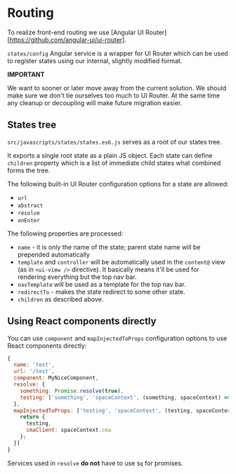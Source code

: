 Routing
=======

To realize front-end routing we use [Angular UI Router][https://github.com/angular-ui/ui-router].

`states/config` Angular service is a wrapper for UI Router which can be used to
register states using our internal, slightly modified format.

**IMPORTANT**

We want to sooner or later move away from the current solution. We should make
sure we don't tie ourselves too much to UI Router. At the same time any cleanup
or decoupling will make future migration easier.


## States tree

`src/javascripts/states/states.es6.js` serves as a root of our states tree.

It exports a single root state as a plain JS object. Each state can define
`children` property which is a list of immediate child states what combined
forms the tree.

The following built-in UI Router configuration options for a state are
allowed:

- `url`
- `abstract`
- `resolve`
- `onEnter`

The following properties are processed:

- `name` - it is only the name of the state; parent state name will be
  prepended automatically
- `template` and `controller` will be automatically used in the `content@`
  view (as in `<ui-view />` directive). It basically means it'll be used
  for rendering everything but the top nav bar.
- `navTemplate` will be used as a template for the top nav bar.
- `redirectTo` - makes the state redirect to some other state.
- `children` as described above.

## Using React components directly

You can use `component` and `mapInjectedToProps` configuration options
to use React components directly:

```js
{
  name: 'test',
  url: '/test',
  component: MyNiceComponent,
  resolve: {
    something: Promise.resolve(true),
    testing: ['something', 'spaceContext', (something, spaceContext) => { /* ... */ }]
  },
  mapInjectedToProps: ['testing', 'spaceContext', (testing, spaceContext) => {
    return {
      testing,
      cmaClient: spaceContext.cma
    };
  }]
}
```

Services used in `resolve` **do not** have to use `$q` for promises.
